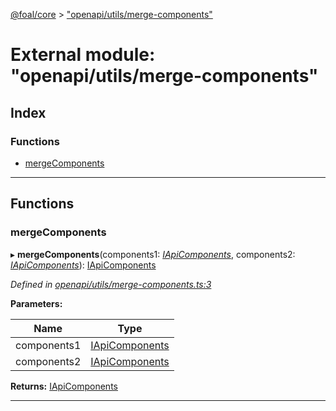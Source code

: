 [@foal/core](../README.md) > ["openapi/utils/merge-components"](../modules/_openapi_utils_merge_components_.md)

# External module: "openapi/utils/merge-components"

## Index

### Functions

* [mergeComponents](_openapi_utils_merge_components_.md#mergecomponents)

---

## Functions

<a id="mergecomponents"></a>

###  mergeComponents

▸ **mergeComponents**(components1: *[IApiComponents](../interfaces/_openapi_interfaces_.iapicomponents.md)*, components2: *[IApiComponents](../interfaces/_openapi_interfaces_.iapicomponents.md)*): [IApiComponents](../interfaces/_openapi_interfaces_.iapicomponents.md)

*Defined in [openapi/utils/merge-components.ts:3](https://github.com/FoalTS/foal/blob/538afb23/packages/core/src/openapi/utils/merge-components.ts#L3)*

**Parameters:**

| Name | Type |
| ------ | ------ |
| components1 | [IApiComponents](../interfaces/_openapi_interfaces_.iapicomponents.md) |
| components2 | [IApiComponents](../interfaces/_openapi_interfaces_.iapicomponents.md) |

**Returns:** [IApiComponents](../interfaces/_openapi_interfaces_.iapicomponents.md)

___

